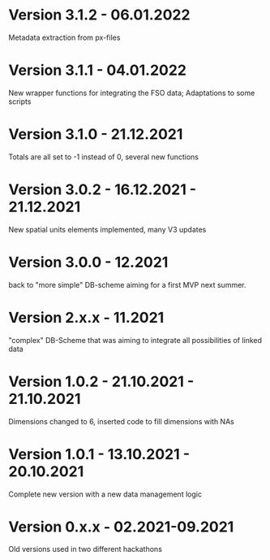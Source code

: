 # Version 3.1.2 - 06.01.2022

Metadata extraction from px-files

# Version 3.1.1 - 04.01.2022 

New wrapper functions for integrating the FSO data; Adaptations to some scripts

# Version 3.1.0 - 21.12.2021 

Totals are all set to -1 instead of 0, several new functions

# Version 3.0.2 - 16.12.2021 - 21.12.2021 

New spatial units elements implemented, many V3 updates

# Version 3.0.0 - 12.2021 

back to "more simple" DB-scheme aiming for a first MVP next summer.  

# Version 2.x.x - 11.2021 

"complex" DB-Scheme that was aiming to integrate all possibilities of linked data

# Version 1.0.2 - 21.10.2021 - 21.10.2021 

Dimensions changed to 6, inserted code to fill dimensions with NAs

# Version 1.0.1 - 13.10.2021 - 20.10.2021 

Complete new version with a new data management logic

# Version 0.x.x - 02.2021-09.2021 

Old versions used in two different hackathons
